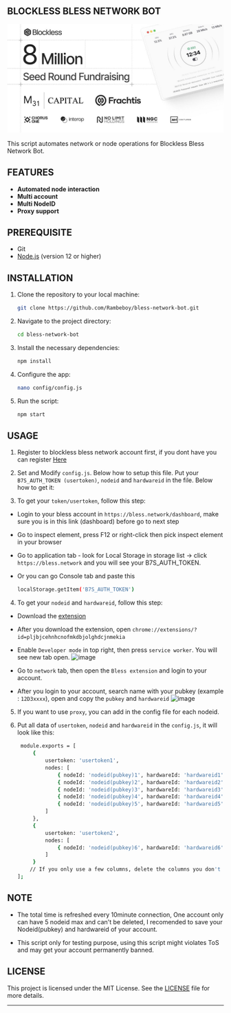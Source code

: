 ## BLOCKLESS BLESS NETWORK BOT

![bless](assets/bless.jpg)

This script automates network or node operations for Blockless Bless Network Bot.

## FEATURES

- **Automated node interaction**
- **Multi account**
- **Multi NodeID**
- **Proxy support**

## PREREQUISITE

- Git
- [Node.js](https://nodejs.org/) (version 12 or higher)

## INSTALLATION

1. Clone the repository to your local machine:
   ```bash
   git clone https://github.com/Rambeboy/bless-network-bot.git
   ```

2. Navigate to the project directory:
   ```bash
   cd bless-network-bot
   ```

3. Install the necessary dependencies:
   ```bash
   npm install
   ```

4. Configure the app:
   ```bash
   nano config/config.js
   ```

5. Run the script:
   ```bash
   npm start
   ```


## USAGE

1. Register to blockless bless network account first, if you dont have you can register [Here](https://bless.network/dashboard)

2. Set and Modify `config.js`. Below how to setup this file. Put your `B7S_AUTH_TOKEN (usertoken)`, `nodeid` and `hardwareid` in the file. Below how to get it:

3. To get your `token/usertoken`, follow this step:

- Login to your bless account in `https://bless.network/dashboard`, make sure you is in this link (dashboard) before go to next step

- Go to inspect element, press F12 or right-click then pick inspect element in your browser

- Go to application tab - look for Local Storage in storage list -> click `https://bless.network` and you will see your B7S_AUTH_TOKEN.

- Or you can go Console tab and paste this 
	```bash
	localStorage.getItem('B7S_AUTH_TOKEN')
	```

4. To get your `nodeid` and `hardwareid`, follow this step:

- Download the [extension](https://chromewebstore.google.com/detail/bless/pljbjcehnhcnofmkdbjolghdcjnmekia)

- After you download the extension, open `chrome://extensions/?id=pljbjcehnhcnofmkdbjolghdcjnmekia`

- Enable `Developer mode` in top right, then press `service worker`. You will see new tab open.
![image](https://github.com/user-attachments/assets/63151405-cd49-4dff-9eec-a787a9aa3144)

- Go to `network` tab, then open the `Bless extension` and login to your account.

- After you login to your account, search name with your pubkey (example : `12D3xxxx`), open and copy the `pubkey` and `hardwareid`
![image](https://github.com/user-attachments/assets/70bcb0c6-9c47-4c81-9bf4-a55ab912fba6)

5. If you want to use `proxy`, you can add in the config file for each nodeid.

6. Put all data of `usertoken`, `nodeid` and `hardwareid` in the `config.js`, it will look like this:
   ```bash
	module.exports = [
	    {
	        usertoken: 'usertoken1',
	        nodes: [
	            { nodeId: 'nodeid(pubkey)1', hardwareId: 'hardwareid1', proxy: 'proxy1' },
	            { nodeId: 'nodeid(pubkey)2', hardwareId: 'hardwareid2', proxy: 'proxy2' },
	            { nodeId: 'nodeid(pubkey)3', hardwareId: 'hardwareid3', proxy: 'proxy3' },
	            { nodeId: 'nodeid(pubkey)4', hardwareId: 'hardwareid4', proxy: 'proxy4' },
	            { nodeId: 'nodeid(pubkey)5', hardwareId: 'hardwareid5', proxy: 'proxy5' }
	        ]
	    },
	    {
	        usertoken: 'usertoken2',
	        nodes: [
	            { nodeId: 'nodeid(pubkey)6', hardwareId: 'hardwareid6', proxy: 'proxy6' }
	        ]
	    }
       // If you only use a few columns, delete the columns you don't fill in, so that errors don't occur in the bot
   ];
   ```


## NOTE

- The total time is refreshed every 10minute connection, One account only can have 5 nodeid max and can't be deleted, I recomended to save your Nodeid(pubkey) and hardwareid of your account.

- This script only for testing purpose, using this script might violates ToS and may get your account permanently banned.


## LICENSE

This project is licensed under the MIT License. See the [LICENSE](LICENSE) file for more details.

---
